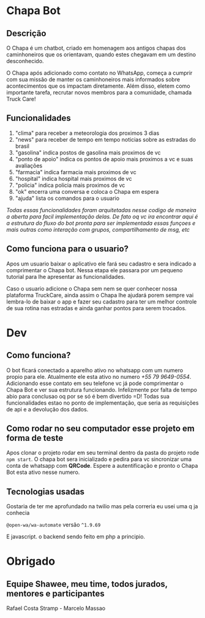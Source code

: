 # Chapa Bot
## Descrição 
O Chapa é um chatbot, criado em homenagem aos antigos chapas dos caminhoneiros que os orientavam, quando estes chegavam em um destino desconhecido. 

O Chapa após adicionado como contato no WhatsApp, começa a cumprir com sua missão de manter os caminhoneiros mais informados sobre acontecimentos que os impactam diretamente. Além disso, eletem como importante tarefa, recrutar novos membros para a comunidade, chamada Truck Care!


## Funcionalidades
1. "clima" para receber a meteorologia dos proximos 3 dias 
2. "news" para receber de tempo em tempo noticias sobre as estradas do brasil
3. "gasolina" indica postos de gasolina mais proximos de vc
4. "ponto de apoio" indica os pontos de apoio mais proximos a vc e suas avaliações
5. "farmacia"  indica farmacia mais proximos de vc
6. "hospital"  indica hospital mais proximos de vc
7. "policia"   indica policia mais proximos de vc
8. "ok" encerra uma conversa e coloca o Chapa em espera
9. "ajuda" lista os comandos para o usuario

_Todas essas funcionalidades foram arquitetadas nesse codigo de maneira a aberta para facil implementação delas. De fato oq vc ira encontrar aqui é a estrutura do fluxo do bot pronta para ser implementada essas funçoes e mais outras como interação com grupos, compartilhamento de msg, etc_


## Como funciona para o usuario? 
Apos um usuario baixar o aplicativo ele fará seu cadastro e sera indicado a comprimentar o Chapa bot.
Nessa etapa ele passara por um pequeno tutorial para lhe apresentar as funcionalidades. 

Caso o usuario adicione o Chapa sem nem se quer conhecer nossa plataforma TruckCare, ainda assim o Chapa lhe ajudará porem sempre vai lembra-lo de baixar o app e fazer seu cadastro para ter um melhor controle de sua rotina nas estradas e ainda ganhar pontos para serem trocados.

# Dev
## Como funciona?
O bot ficará conectado a aparelho ativo no whatsapp com um numero propio para ele. Atualmente ele esta ativo no numero *+55 79 9649-0554*. Adicionando esse contato em seu telefone vc já pode comprimentar o Chapa Bot e ver sua estrutura funcionando. Infelizmente por falta de tempo abio para conclusao oq por se só é bem divertido =D! Todas sua funcionalidades estao no ponto de implementação, que seria as requisições de api e a devolução dos dados.


## Como rodar no seu computador esse projeto em forma de teste
Apos clonar o projeto rodar em seu terminal dentro da pasta do projeto  rode `npm start`. 
O chapa bot sera inicializado e pedira para vc sincronizar uma conta de whatsapp com **QRCode**.
Espere a autentificação e pronto o Chapa Bot esta ativo nesse numero.

## Tecnologias usadas
Gostaria de ter me aprofundado na twilio mas pela correria eu usei uma q ja conhecia 

`@open-wa/wa-automate` versão `^1.9.69`

E javascript.
o backend sendo feito em php a principio.



# Obrigado
##  Equipe Shawee, meu time, todos jurados, mentores e participantes

Rafael Costa Stramp - Marcelo Massao
